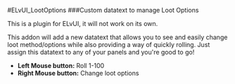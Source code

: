 #ELvUI_LootOptions
###Custom datatext to manage Loot Options

This is a plugin for ELvUI, it will not work on its own.

This addon will add a new datatext that allows you to see and easily change loot method/options while also providing a way of quickly rolling.
Just assign this datatext to any of your panels and you're good to go!

- __Left Mouse button:__ Roll 1-100
- __Right Mouse button:__ Change loot options
